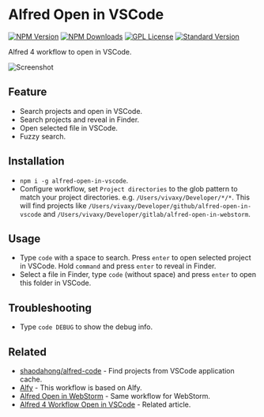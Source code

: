 # Alfred Open in VSCode

[![NPM Version][npm-version-image]][npm-url]
[![NPM Downloads][npm-downloads-image]][npm-url]
[![GPL License][license-image]][license-url]
[![Standard Version][standard-version-image]][standard-version-url]

Alfred 4 workflow to open in VSCode.

![Screenshot](./assets/alfred-open-in-vscode.png)

## Feature

- Search projects and open in VSCode.
- Search projects and reveal in Finder.
- Open selected file in VSCode.
- Fuzzy search.

## Installation

- `npm i -g alfred-open-in-vscode`.
- Configure workflow, set `Project directories` to the glob pattern to match your project directories. e.g. `/Users/vivaxy/Developer/*/*`. This will find projects like `/Users/vivaxy/Developer/github/alfred-open-in-vscode` and `/Users/vivaxy/Developer/gitlab/alfred-open-in-webstorm`.

## Usage

- Type `code` with a space to search. Press `enter` to open selected project in VSCode. Hold `command` and press `enter` to reveal in Finder.
- Select a file in Finder, type `code` (without space) and press `enter` to open this folder in VSCode.

## Troubleshooting

- Type `code DEBUG` to show the debug info.

## Related

- [shaodahong/alfred-code](https://github.com/shaodahong/alfred-code) - Find projects from VSCode application cache.
- [Alfy](https://github.com/sindresorhus/alfy) - This workflow is based on Alfy.
- [Alfred Open in WebStorm](https://github.com/vivaxy/alfred-open-in-webstorm) - Same workflow for WebStorm.
- [Alfred 4 Workflow Open in VSCode](https://vivaxyblog.github.io/2019/08/14/alfred-workflow-open-in-vscode.html) - Related article.

[npm-version-image]: https://img.shields.io/npm/v/alfred-open-in-vscode.svg?style=flat-square
[npm-url]: https://www.npmjs.com/package/alfred-open-in-vscode
[npm-downloads-image]: https://img.shields.io/npm/dt/alfred-open-in-vscode.svg?style=flat-square
[license-image]: https://img.shields.io/npm/l/alfred-open-in-vscode.svg?style=flat-square
[license-url]: LICENSE
[standard-version-image]: https://img.shields.io/badge/release-standard%20version-brightgreen.svg?style=flat-square
[standard-version-url]: https://github.com/conventional-changelog/standard-version
